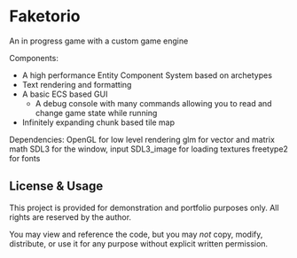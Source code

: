 # Faketorio

An in progress game with a custom game engine

Components:
- A high performance Entity Component System based on archetypes
- Text rendering and formatting
- A basic ECS based GUI
    - A debug console with many commands allowing you to read and change game state while running
- Infinitely expanding chunk based tile map

Dependencies:
OpenGL for low level rendering
glm for vector and matrix math
SDL3 for the window, input
SDL3_image for loading textures
freetype2 for fonts

## License & Usage
This project is provided for demonstration and portfolio purposes only.
All rights are reserved by the author.

You may view and reference the code, but you may *not* copy, modify, distribute, or use it for any purpose without explicit written permission.